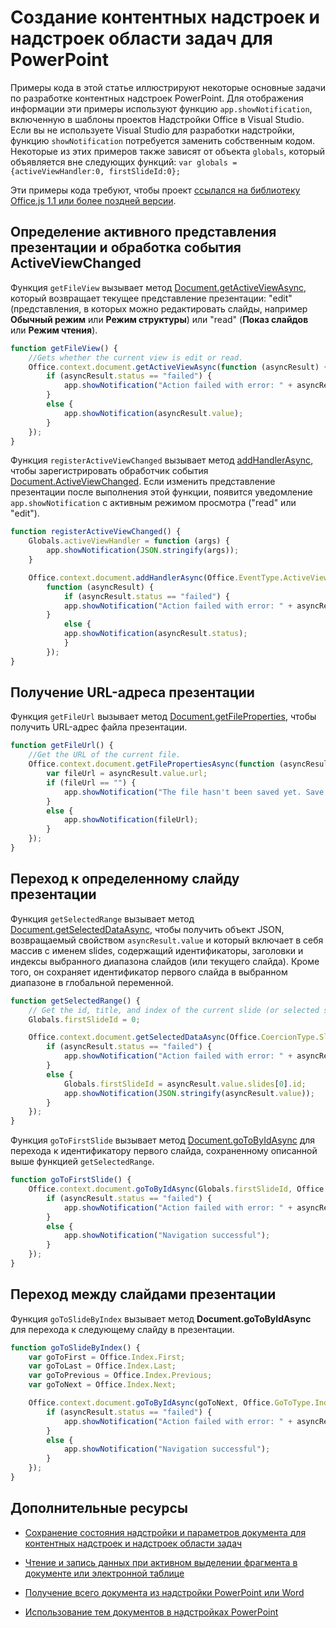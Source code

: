 
# Создание контентных надстроек и надстроек области задач для PowerPoint

Примеры кода в этой статье иллюстрируют некоторые основные задачи по разработке контентных надстроек PowerPoint. Для отображения информации эти примеры используют функцию  `app.showNotification`, включенную в шаблоны проектов Надстройки Office в Visual Studio. Если вы не используете Visual Studio для разработки надстройки, функцию  `showNotification` потребуется заменить собственным кодом. Некоторые из этих примеров также зависят от объекта `globals`, который объявляется вне следующих функций:  `var globals = {activeViewHandler:0, firstSlideId:0};`

Эти примеры кода требуют, чтобы проект [ссылался на библиотеку Office.js 1.1 или более поздней версии](../../docs/develop/referencing-the-javascript-api-for-office-library-from-its-cdn.md).


## Определение активного представления презентации и обработка события ActiveViewChanged

Функция  `getFileView` вызывает метод [Document.getActiveViewAsync](../../reference/shared/document.getactiveviewasync.md), который возвращает текущее представление презентации: "edit" (представления, в которых можно редактировать слайды, например  **Обычный режим** или **Режим структуры**) или "read" (**Показ слайдов** или **Режим чтения**).


```js
function getFileView() {
    //Gets whether the current view is edit or read.
    Office.context.document.getActiveViewAsync(function (asyncResult) {
        if (asyncResult.status == "failed") {
            app.showNotification("Action failed with error: " + asyncResult.error.message);
        }
        else {
            app.showNotification(asyncResult.value);
        }
    });
}
```

Функция `registerActiveViewChanged` вызывает метод [addHandlerAsync](../../reference/shared/document.addhandlerasync.md), чтобы зарегистрировать обработчик события [Document.ActiveViewChanged](../../reference/shared/document.activeviewchanged.md). Если изменить представление презентации после выполнения этой функции, появится уведомление  `app.showNotification` с активным режимом просмотра ("read" или "edit").




```js
function registerActiveViewChanged() {
    Globals.activeViewHandler = function (args) {
        app.showNotification(JSON.stringify(args));
    }

    Office.context.document.addHandlerAsync(Office.EventType.ActiveViewChanged, Globals.activeViewHandler, 
        function (asyncResult) {
            if (asyncResult.status == "failed") {
            app.showNotification("Action failed with error: " + asyncResult.error.message);
        }
            else {
            app.showNotification(asyncResult.status);
            }
        });
}
```


## Получение URL-адреса презентации

Функция `getFileUrl` вызывает метод [Document.getFileProperties](../../reference/shared/document.getfilepropertiesasync.md), чтобы получить URL-адрес файла презентации.


```js
function getFileUrl() {
    //Get the URL of the current file.
    Office.context.document.getFilePropertiesAsync(function (asyncResult) {
        var fileUrl = asyncResult.value.url;
        if (fileUrl == "") {
            app.showNotification("The file hasn't been saved yet. Save the file and try again");
        }
        else {
            app.showNotification(fileUrl);
        }
    });
}
```


## Переход к определенному слайду презентации

Функция  `getSelectedRange` вызывает метод [Document.getSelectedDataAsync](../../reference/shared/document.getselecteddataasync.md), чтобы получить объект JSON, возвращаемый свойством  `asyncResult.value` и который включает в себя массив с именем slides, содержащий идентификаторы, заголовки и индексы выбранного диапазона слайдов (или текущего слайда). Кроме того, он сохраняет идентификатор первого слайда в выбранном диапазоне в глобальной переменной.


```js
function getSelectedRange() {
    // Get the id, title, and index of the current slide (or selected slides) and store the first slide id */
    Globals.firstSlideId = 0;

    Office.context.document.getSelectedDataAsync(Office.CoercionType.SlideRange, function (asyncResult) {
        if (asyncResult.status == "failed") {
            app.showNotification("Action failed with error: " + asyncResult.error.message);
        }
        else {
            Globals.firstSlideId = asyncResult.value.slides[0].id;
            app.showNotification(JSON.stringify(asyncResult.value));
        }
    });
}
```

Функция  `goToFirstSlide` вызывает метод [Document.goToByIdAsync](../../reference/shared/document.gotobyidasync.md) для перехода к идентификатору первого слайда, сохраненному описанной выше функцией `getSelectedRange`.




```js
function goToFirstSlide() {
    Office.context.document.goToByIdAsync(Globals.firstSlideId, Office.GoToType.Slide, function (asyncResult) {
        if (asyncResult.status == "failed") {
            app.showNotification("Action failed with error: " + asyncResult.error.message);
        }
        else {
            app.showNotification("Navigation successful");
        }
    });
}
```


## Переход между слайдами презентации

Функция  `goToSlideByIndex` вызывает метод **Document.goToByIdAsync** для перехода к следующему слайду в презентации.


```js
function goToSlideByIndex() {
    var goToFirst = Office.Index.First;
    var goToLast = Office.Index.Last;
    var goToPrevious = Office.Index.Previous;
    var goToNext = Office.Index.Next;

    Office.context.document.goToByIdAsync(goToNext, Office.GoToType.Index, function (asyncResult) {
        if (asyncResult.status == "failed") {
            app.showNotification("Action failed with error: " + asyncResult.error.message);
        }
        else {
            app.showNotification("Navigation successful");
        }
    });
}
```




## Дополнительные ресурсы

- [Сохранение состояния надстройки и параметров документа для контентных надстроек и надстроек области задач](../../docs/develop/persisting-add-in-state-and-settings.md#how-to-save-add-in-state-and-settings-per-document-for-content-and-task-pane-add-ins)

- [Чтение и запись данных при активном выделении фрагмента в документе или электронной таблице](../../docs/develop/read-and-write-data-to-the-active-selection-in-a-document-or-spreadsheet.md)
    
- [Получение всего документа из надстройки PowerPoint или Word](../../docs/develop/get-the-whole-document-from-an-add-in-for-powerpoint-or-word.md)
    
- [Использование тем документов в надстройках PowerPoint](../powerpoint/use-document-themes-in-your-powerpoint-add-ins.md)
    
